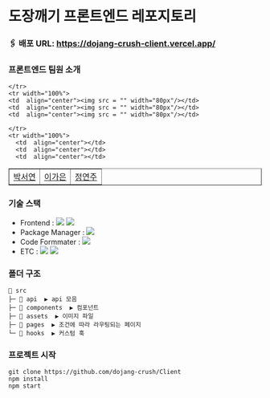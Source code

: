 # 도장깨기 프론트엔드 레포지토리

### 🖇 배포 URL: https://dojang-crush-client.vercel.app/



### 프론트엔드 팀원 소개
<table border="" cellspacing="0" cellpadding="0" width="100%">
    <tr width="100%">
        <td  align="center"><a href="https://github.com/">박서연</a></td>
        <td  align="center"><a href="https://github.com/">이가은</a></td>
        <td  align="center"><a href="https://github.com/">정연주</a></td>
      
    </tr>
    <tr width="100%">
    <td  align="center"><img src = "" width="80px"/></td>
    <td  align="center"><img src = "" width="80px"/></td>
    <td  align="center"><img src = "" width="80px"/></td>
    
    </tr>
    <tr width="100%">
      <td  align="center"></td>
      <td  align="center"></td>
      <td  align="center"></td>
      
   </tr>
</table>

### 기술 스택
- Frontend : <img src="https://img.shields.io/badge/React-61DAFB?style=flat-square&logo=React&logoColor=white"> <img src="https://img.shields.io/badge/styled_components-DB7093?style=flat-square&logo=styled-components&logoColor=white">
- Package Manager : <img src="https://img.shields.io/badge/npm-CB3837?style=flat-square&logo=npm&logoColor=white">
- Code Formmater : <img src="https://img.shields.io/badge/Prettier-F7B93E?style=flat-square&logo=React&logoColor=white">
- ETC : <img src="https://img.shields.io/badge/GitHub-181717?style=flat-square&logo=GitHub&logoColor=white"/> <img src="https://img.shields.io/badge/Figma-F24E1E?style=flat-square&logo=Figma&logoColor=white"/>

### 폴더 구조
```
📂 src
├─ 📂 api  ▶️ api 모음
├─ 📂 components  ▶️ 컴포넌트
├─ 📂 assets  ▶️ 이미지 파일
├─ 📂 pages  ▶️ 조건에 따라 라우팅되는 페이지
└─ 📂 hooks  ▶️ 커스텀 훅

```

### 프로젝트 시작
```
git clone https://github.com/dojang-crush/Client
npm install
npm start
```

